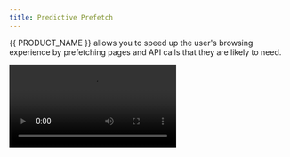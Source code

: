 ```yaml
---
title: Predictive Prefetch
---
```


{{ PRODUCT_NAME }} allows you to speed up the user's browsing experience by prefetching pages and API calls that they are likely to need.

<Video src="https://www.youtube.com/watch?v=lfhSDCNgzfs" />

## Traffic Shielding {/* traffic-shielding */}

You might think that prefetching will put significant additional load on the infrastructure hosting your APIs. That's actually not the case! {{ PRODUCT_NAME }} only serves prefetch requests from the edge cache. It will never make a request to the origin if a prefetch request cannot be served from the edge cache, so your servers will never see an increased load.

## Configuring the Service Worker {/* configuring-the-service-worker */}

To enable prefetching, your site's service worker needs to use the `{{ PACKAGE_NAME }}/prefetch` library's `Prefetcher` class. If your site doesn't currently have a service worker, one can easily be created using Google's [Workbox](https://developers.google.com/web/tools/workbox).

Here's an example service worker based on Workbox:

```js
import {skipWaiting, clientsClaim} from 'workbox-core';
import {precacheAndRoute} from 'workbox-precaching';
import {Prefetcher} from '{{ PACKAGE_NAME }}/prefetch/sw';

skipWaiting();
clientsClaim();
precacheAndRoute(self.__WB_MANIFEST || []);

new Prefetcher().route();
```

Once you've created a service worker, code running in the browser window needs to register the service worker before prefetching can begin. How you do this depends on the front-end framework that you use.

If you're not using a front-end framework, you can use the `install` function from `{{ PACKAGE_NAME }}/prefetch` to install the service worker. Here's an example:

```js
import install from '{{ PACKAGE_NAME }}/prefetch/window/install';

install();
```

## Serving the Service Worker {/* serving-the-service-worker */}

After you have created a service worker, your router will need to be configued to serve the file. The following code will vary depending on the location of your service worker file. In this example, we will define a route that serves requests for `/service-worker.js`:

```js filename="routes.js"
import {Router} from '{{ PACKAGE_NAME }}/core';

export default new Router()
  // Here we configure a route for the service worker.
  .match('/service-worker.js', {
    caching: {
      max_age: '1d',
      bypass_client_cache: true,
    },
    origin: {
      set_origin: 'edgio_static',
    },
    url: {
      url_rewrite: [
        {
          source: '/service-worker.js',
          syntax: 'path-to-regexp',
          destination: '/dist/service-worker.js', // the location of your service worker file
        },
      ],
    },
  });
```

## Configuring Routes for Prefetching {/* configuring-routes-for-prefetching */}

To ensure that excessive prefetch traffic isn't passed on to your origin, {{ PRODUCT_NAME }} will serve prefetch requests when a cached response is available at the edge. By default, all prefetch requests will be cached at the edge for 2 minutes (see [`DEFAULT_MAX_AGE_SECONDS`](/docs/api/prefetch/interfaces/sw_Prefetcher.PrefetcherConfig.html#defaultMaxAgeSeconds)). Additionally, you may configure a route that caches responses at the edge and in the service worker within your router, optionally giving it longer cache time for greater performance. In this example we define a route that caches product API calls for one hour:

```js filename="routes.js"
import {Router} from '{{ PACKAGE_NAME }}/core';

export default new Router()
  // Here we configure a route for the service worker.
  .match('/service-worker.js', {
    caching: {
      max_age: '1d',
      bypass_client_cache: true,
    },
    origin: {
      set_origin: 'edgio_static',
    },
    url: {
      url_rewrite: [
        {
          source: '/service-worker.js',
          syntax: 'path-to-regexp',
          destination: '/dist/service-worker.js', // the location of your service worker file
        },
      ],
    },
  })

  // Here we configure a route for the product API.
  .get('/api/products/:id.json', {
    caching: {
      max_age: '1h',
      stale_while_revalidate: '1d',
      service_worker_max_age: '1h',
    },
    headers: {
      set_response_headers: {
        'x-sw-cache-control': 'max-age=3600',
      },
    },
  });
```

Note that if you prefetch a URL without setting `caching.service_worker_max_age` as shown above, the response will still be prefetched and cached by the service worker with a short TTL (2 minutes by default). You can change the default TTL by setting `defaultMaxAgeSeconds` when initializing the Prefetcher instance in your service worker:

```js
const prefetcher = new Prefetcher({defaultMaxAgeSeconds: 60 * 10}); // set the default TTL to 10 minutes
```

## Prefetching a URL {/* prefetching-a-url */}

To prefetch a URL, call the `prefetch` function from `{{ PACKAGE_NAME }}/prefetch/window`. Here we prefetch data for a product page using the route we configured in the previous example.

```js
import {prefetch} from '{{ PACKAGE_NAME }}/prefetch/window';

prefetch('/api/products/1.json');
```

Prefetch requests are given the lowest priority. This ensures that they do not block more critical requests like API calls, images, scripts, and navigation.

Optionally is possible to override default TTL or the value of `serviceWorkerSeconds` defined in `routes.js` by providing the `maxAgeSeconds` option to `prefetch` function call. This option is applied only to that function call and doesn't affect any other calls made later.

```js
import {prefetch} from '{{ PACKAGE_NAME }}/prefetch/window';

prefetch('/api/products/1.json', 'fetch', {
  maxAgeSeconds: 300, // 5 minutes
});
```

All prefetch function options can be found in its API Documentation [here](/docs/api/prefetch/types/window_prefetch.PrefetchConfiguration.html).

## React {/* react */}

The `{{ PACKAGE_NAME }}/react` package provides a `Prefetch` component that you can wrap around any link to prefetch the link when it becomes visible in the viewport:

```js
import {Prefetch} from '{{ PACKAGE_NAME }}/react';

function ProductLink({product}) {
  return (
    <Prefetch url={`/api/products/${product.id}.json`}>
      <a href={`/products/${product.id}`}>{product.name}</a>
    </Prefetch>
  );
}
```

By default, `Prefetch` will fetch and cache the URL in the link's `href` attribute. If you have a single page app, you most likely want to prefetch the corresponding API call for the page rather than the page's HTML. The example above shows you how to set the `url` property to control which URL is prefetched.

## Next.js {/* nextjs */}

If you're using Next.js with `getServerSideProps`, use `createNextDataURL` from `{{ PACKAGE_NAME }}/next/client` to prefetch the data for the linked page.

```js
import {Prefetch} from '{{ PACKAGE_NAME }}/react';
import Link from 'next/link';
import {useRouter} from 'next/router';
import {createNextDataURL} from '{{ PACKAGE_NAME }}/next/client';

export default function ProductListing({products}) {
  const {locale} = useRouter(); // you can omit this if you're not using localization

  return (
    <ul>
      {products.map((product, i) => (
        <li key={i}>
          <Link href={product.url} passHref>
            <Prefetch
              url={createNextDataURL({
                href: product.url,
                locale, // you can omit this if you're not using localization
                routeParams: {
                  // keys must match the param names in your next page routes
                  // So for example if your product page is /products/[id].js:
                  id: product.id,
                },
              })}>
              <a>
                <img src={product.thumbnail} />
              </a>
            </Prefetch>
          </Link>
        </li>
      ))}
    </ul>
  );
}

export async function getServerSideProps({params: {id}}) {
  const products = await fetch(/* fetch from your api */).then((res) =>
    res.json()
  );

  return {
    props: {
      products,
    },
  };
}
```

## Vue {/* vue */}

The `{{ PACKAGE_NAME }}/vue` package provides a `Prefetch` component that you can wrap around any link to prefetch the link when it becomes visible in the viewport:

```jsx
<template>
  <Prefetch v-bind:url="/api/for/some/page">
    <router-link v-bind:to="/some/page">Some page</router-link>
  </Prefetch>
</template>

<script>
  import Prefetch from '{{ PACKAGE_NAME }}/vue/Prefetch'
  export default {
    components: {
      Prefetch,
    },
  }
</script>
```

By default `Prefetch` will fetch and cache the URL in the link's `to` attribute (for both `router-link` and `nuxt-link`). If you have a single page app, you most likely want to prefetch an API call for the page rather than the page's HTML. The example above shows you how to set the `url` property to control which URL is prefetched.

## Deep Fetching {/* deep-fetching */}

By default, prefetching only fetches the JSON API data or HTML document for a prefetched page. In order to achieve truly instant page transitions, all of the page's assets above the fold need to be prefetched as well. These typically include images, CSS, and JavaScript. This is where "deep fetching" comes in. Deep fetching parses the prefetched page and then fetches the important assets of the prefetched page that you specify.

To add deep fetching to your project, add the [DeepFetchPlugin](/docs/api/prefetch/classes/sw_DeepFetchPlugin.default.html) to your service worker. The `DeepFetchPlugin` is then configured with an array of selectors that describe which assets need to be prefetched:

```js
import {Prefetcher} from '{{ PACKAGE_NAME }}/prefetch/sw';
import DeepFetchPlugin from '{{ PACKAGE_NAME }}/prefetch/sw/DeepFetchPlugin';

new Prefetcher({
  plugins: [
    new DeepFetchPlugin([
      {
        /* Deep fetching configuration objects go here */
      },
    ]),
  ],
});
```

The `DeepFetchPlugin` can parse both HTML and JSON documents to extract the page assets that must be deep fetched. For {{ PRODUCT_NAME }} projects that are headless (i.e. the front end communicates with the backend through an API), you'll typically use the JSON option. However if the backend and front-end endpoints are communicating using HTML responses then you'll want to use the HTML option. Note that you can mix both HTML and JSON configuration objects in the an array passed to the `DeepFetchPlugin`.

### Deep fetching URLs in JSON responses {/* deep-fetching-urls-in-json-responses */}

For JSON responses, you'll pass the `DeepFetchPlugin` an array of [DeepFetchJsonConfig interface](/docs/api/prefetch/classes/sw_DeepFetchPlugin.default.html#jsonConfigs) objects. These `DeepFetchJsonConfig` objects describe the asset URLs in the JSON response that should be prefetched. For example, the snippet below finds product images to deep fetch for a category page response:

```js
new DeepFetchPlugin([
  // parses the category API response to deep fetch the product images:
  {
    jsonQuery: 'Bundles.[**].Products:products(Product).MediumImageFile',
    jsonQueryOptions: {
      locals: {
        // filters out null products:
        products: (input) => input.filter((prod) => prod),
      },
    },
    maxMatches: 10,
    as: 'image',
  },
]);
```

The `jsonQuery` syntax is provided by the [json-query](https://github.com/auditassistant/json-query) library. You can test your JSON queries using their [JSON-query Tester Sandbox](https://maxleiko.github.io/json-query-tester/).

### Deep Fetching for HTML documents {/* deep-fetching-for-html-documents */}

To deep fetch HTML documents, pass the plugin objects that match the [DeepFetchHtmlConfig interface](/docs/api/prefetch/classes/sw_DeepFetchPlugin.default.html#htmlConfigs) and describe which HTML elements need to be prefetched via CSS selectors.

For example, imagine you're configuring prefetching for a product page and you want to ensure the main product image is prefetched so that it appears immediately when the page loads. If the main product image is displayed with an HTML `img` element with a CSS class called `product-featured-media`, it can be prefetched by adding the following to the DeepFetchPlugin:

```js
import {Prefetcher} from '{{ PACKAGE_NAME }}/prefetch/sw';
import DeepFetchPlugin from '{{ PACKAGE_NAME }}/prefetch/sw/DeepFetchPlugin';

new Prefetcher({
  plugins: [
    new DeepFetchPlugin([
      {
        selector: 'img.product-featured-media', // CSS selector syntax - just like you would use with document.querySelector()
        maxMatches: 1, // limits the number of matched elements to prefetch to 1 per page
        attribute: 'src', // the attribute holding the URL to prefetching
        as: 'image', // the type of asset being prefetched
      },
    ]),
  ],
});
```

#### Computing the URL to be prefetched {/* computing-the-url-to-be-prefetched */}

In the example above the `img` element's `src` attribute contains URL that needs to be prefetched. Sometimes finding the URL to prefetch is not so straightforward. For example, apps sometimes use JavaScript to compute the URL for responsive images based on the user's device size. In such cases you can provide a `callback` function which will be passed all matching elements and decide what URLs to prefetch. Here is an example:

```typescript
import {Prefetcher, prefetch} from '{{ PACKAGE_NAME }}/prefetch/sw';
import DeepFetchPlugin, {
  DeepFetchCallbackParam,
} from '{{ PACKAGE_NAME }}/prefetch/sw/DeepFetchPlugin';

new Prefetcher({
  plugins: [
    new DeepFetchPlugin([
      {
        selector: 'img.grid-view-item__image',
        maxMatches: 4,
        as: 'image',
        callback: deepFetchResponsiveImages,
      },
    ]),
  ],
});

function deepFetchResponsiveImages({$el, el, $}: DeepFetchCallbackParam) {
  const urlTemplate = $el.attr('data-src');
  const dataWidths = $el.attr('data-widths');

  if (dataWidths && urlTemplate) {
    const widths = JSON.parse(dataWidths);

    for (let width of widths.slice(0, 2)) {
      const url = urlTemplate?.replace(/\{width\}/, width);
      prefetch(url, 'image');
    }
  }
}
```

## Reducing 412s {/* reducing-412s */}

By default, {{ PRODUCT_NAME }} will only serve prefetch requests from the edge cache. If a request cannot be served from the cache, a 412 status is returned. This protects your origin servers from additional traffic associated with prefetching. If you're seeing a surprisingly high number of 412s in your logs:

1. Ensure that the URLs you're prefetching match exactly those that are fetched during page navigation. Prefetch URLs will have `?{{ COOKIE_PREFIX }}_prefetch=1` whereas the URLs associated with page navigation won't. That's okay. The `{{ COOKIE_PREFIX }}_*` query parameters are automatically excluded from the cache key. Just ensure that there are no other differences.
2. Ensure that `caching` settings have stale-while-revalidate enabled. For example:

```js
router.get('/p/:productId', {
  caching: {
    max_age: '1h',
    service_worker_max_age: '1h',
    stale_while_revalidate: '1d', // this way stale items can still be prefetched
  },
  headers: {
    set_response_headers: {
      'x-sw-cache-control': 'max-age=3600',
    },
  },
});
```

3. Consider increasing `caching.max_age`. The shorter the cache time to live is, the more prefetches will fail.
4. Set the `includeCacheMisses` install option to `true`. This should be used with caution and is not recommended for use in production because it will significantly increase the traffic to your origin or API servers.

```js
import install from '{{ PACKAGE_NAME }}/prefetch/window/install';

// Call the following once when the page loads to allow prefetch requests to be served when responses
// aren't available in the edge cache:
install({includeCacheMisses: true});
```
